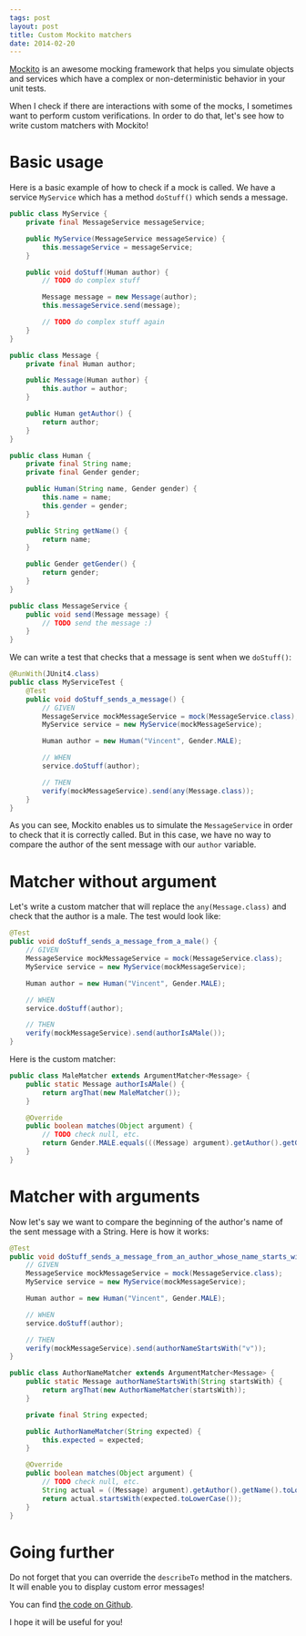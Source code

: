 ```yaml
---
tags: post
layout: post
title: Custom Mockito matchers
date: 2014-02-20
---
```


[Mockito](http://mockito.org) is an awesome mocking framework that helps you simulate objects and services which have a complex or non-deterministic behavior in your unit tests.

When I check if there are interactions with some of the mocks, I sometimes want to perform custom verifications. In order to do that, let's see how to write custom matchers with Mockito!

<!--more-->

# Basic usage

Here is a basic example of how to check if a mock is called. We have a service `MyService` which has a method `doStuff()` which sends a message.

```java
public class MyService {
	private final MessageService messageService;

	public MyService(MessageService messageService) {
		this.messageService = messageService;
	}

	public void doStuff(Human author) {
		// TODO do complex stuff

		Message message = new Message(author);
		this.messageService.send(message);

		// TODO do complex stuff again
	}
}

public class Message {
	private final Human author;

	public Message(Human author) {
		this.author = author;
	}

	public Human getAuthor() {
		return author;
	}
}

public class Human {
	private final String name;
	private final Gender gender;

	public Human(String name, Gender gender) {
		this.name = name;
		this.gender = gender;
	}

	public String getName() {
		return name;
	}

	public Gender getGender() {
		return gender;
	}
}

public class MessageService {
	public void send(Message message) {
		// TODO send the message :)
	}
}
```

We can write a test that checks that a message is sent when we `doStuff()`:

```java
@RunWith(JUnit4.class)
public class MyServiceTest {
	@Test
	public void doStuff_sends_a_message() {
		// GIVEN
		MessageService mockMessageService = mock(MessageService.class);
		MyService service = new MyService(mockMessageService);

		Human author = new Human("Vincent", Gender.MALE);

		// WHEN
		service.doStuff(author);

		// THEN
		verify(mockMessageService).send(any(Message.class));
	}
}
```

As you can see, Mockito enables us to simulate the `MessageService` in order to check that it is correctly called. But in this case, we have no way to compare the author of the sent message with our `author` variable.

# Matcher without argument

Let's write a custom matcher that will replace the `any(Message.class)` and check that the author is a male. The test would look like:

```java
@Test
public void doStuff_sends_a_message_from_a_male() {
	// GIVEN
	MessageService mockMessageService = mock(MessageService.class);
	MyService service = new MyService(mockMessageService);

	Human author = new Human("Vincent", Gender.MALE);

	// WHEN
	service.doStuff(author);

	// THEN
	verify(mockMessageService).send(authorIsAMale());
}
```

Here is the custom matcher:

```java
public class MaleMatcher extends ArgumentMatcher<Message> {
	public static Message authorIsAMale() {
		return argThat(new MaleMatcher());
	}

	@Override
	public boolean matches(Object argument) {
		// TODO check null, etc.
		return Gender.MALE.equals(((Message) argument).getAuthor().getGender());
	}
}
```

# Matcher with arguments

Now let's say we want to compare the beginning of the author's name of the sent message with a String. Here is how it works:

```java
@Test
public void doStuff_sends_a_message_from_an_author_whose_name_starts_with_V() {
	// GIVEN
	MessageService mockMessageService = mock(MessageService.class);
	MyService service = new MyService(mockMessageService);

	Human author = new Human("Vincent", Gender.MALE);

	// WHEN
	service.doStuff(author);

	// THEN
	verify(mockMessageService).send(authorNameStartsWith("v"));
}

public class AuthorNameMatcher extends ArgumentMatcher<Message> {
	public static Message authorNameStartsWith(String startsWith) {
		return argThat(new AuthorNameMatcher(startsWith));
	}

	private final String expected;

	public AuthorNameMatcher(String expected) {
		this.expected = expected;
	}

	@Override
	public boolean matches(Object argument) {
		// TODO check null, etc.
		String actual = ((Message) argument).getAuthor().getName().toLowerCase();
		return actual.startsWith(expected.toLowerCase());
	}
}
```

# Going further

Do not forget that you can override the `describeTo` method in the matchers. It will enable you to display custom error messages!

You can find [the code on Github](https://github.com/vdurmont/custom-mockito-matchers-example).

I hope it will be useful for you!
